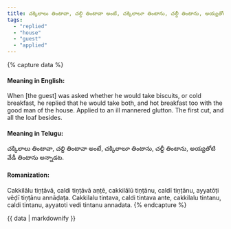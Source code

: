 ```yaml
---
title: చక్కిలాలు తింటావా, చల్ది తింటావా అంటే, చక్కిలాలూ తింటాను, చల్దీ తింటాను, అయ్యతోటి వేడీ తింటాను అన్నాడట.
tags:
  - "replied"
  - "house"
  - "guest"
  - "applied"
---
```


{% capture data %}
#### Meaning in English:
When [the guest] was asked whether he would take biscuits, or cold breakfast, he replied that he would take both, and hot breakfast too with the good man of the house.
Applied to an ill mannered glutton.
The first cut, and all the loaf besides.

#### Meaning in Telugu:
చక్కిలాలు తింటావా, చల్ది తింటావా అంటే, చక్కిలాలూ తింటాను, చల్దీ తింటాను, అయ్యతోటి వేడీ తింటాను అన్నాడట.

#### Romanization:
Cakkilālu tiṇṭāvā, caldi tiṇṭāvā aṇṭē, cakkilālū tiṇṭānu, caldī tiṇṭānu, ayyatōṭi vēḍī tiṇṭānu annāḍaṭa.
Cakkilalu tintava, caldi tintava ante, cakkilalu tintanu, caldi tintanu, ayyatoti vedi tintanu annadata.
{% endcapture %}

{{ data | markdownify }}

